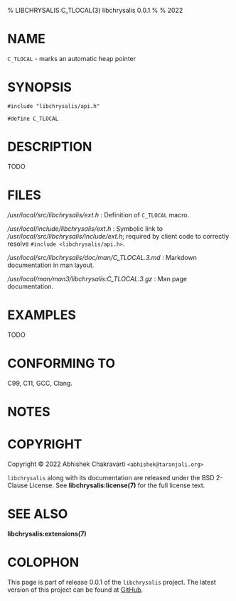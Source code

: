 % LIBCHRYSALIS:C_TLOCAL(3) libchrysalis 0.0.1
%
% 2022


# NAME

`C_TLOCAL` - marks an automatic heap pointer


# SYNOPSIS

```
#include "libchrysalis/api.h"

#define C_TLOCAL
```


# DESCRIPTION

TODO


# FILES

*/usr/local/src/libchrysalis/ext.h*
: Definition of `C_TLOCAL` macro.

*/usr/local/include/libchrysalis/ext.h*
: Symbolic link to */usr/local/src/libchrysalis/include/ext.h*; required by
client code to correctly resolve `#include <libchrysalis/api.h>`.

*/usr/local/src/libchrysalis/doc/man/C_TLOCAL.3.md*
: Markdown documentation in man layout.

*/usr/local/man/man3/libchrysalis:C_TLOCAL.3.gz*
: Man page documentation.


# EXAMPLES

TODO


# CONFORMING TO

C99, C11, GCC, Clang.


# NOTES


# COPYRIGHT

Copyright &copy; 2022 Abhishek Chakravarti `<abhishek@taranjali.org>`

`libchrysalis` along with its documentation are released under the BSD 2-Clause
License. See **libchrysalis:license(7)** for the full license text.


# SEE ALSO

**libchrysalis:extensions(7)**


# COLOPHON

This page is part of release 0.0.1 of the `libchrysalis` project. The latest
version of this project can be found at
[GitHub](https://github.com/achakravarti/libchrysalis).

